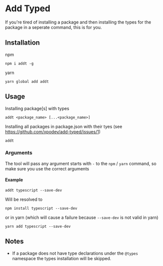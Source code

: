 # Add Typed

If you're tired of installing a package and then installing the types for the package in a seperate command, this is for you.

## Installation
npm
```
npm i addt -g
```
 
yarn
```
yarn global add addt
```

## Usage
Installing package[s] with types
```
addt <package_name> [...<package_name>]
```
Installing all packages in package.json with their tyes (see https://github.com/xpodev/add-typed/issues/1)
```
addt
```

### Arguments
The tool will pass any argument starts with `-` to the `npm` / `yarn` command, so make sure you use the correct arguments
#### Example
```
addt typescript --save-dev
```
Will be resolved to
```
npm install typescript --save-dev
```
or in yarn (which will cause a failure because `--save-dev` is not valid in yarn)
```
yarn add typescript --save-dev
```

## Notes
- If a package does not have type declarations under the `@types` namespace the types installation will be skipped. 
